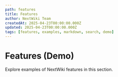 ```yaml
---
path: features
title: Features
author: NextWiki Team
createdAt: 2025-04-23T00:00:00.000Z
updated: 2025-04-23T00:00:00.000Z
tags: [features, examples, markdown, search, demo]
---
```


# Features (Demo)

Explore examples of NextWiki features in this section. 